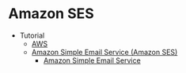 # Amazon SES
* Tutorial
    - [AWS](https://aws.amazon.com/)
    - [Amazon Simple Email Service (Amazon SES)](http://aws.amazon.com/ses/)
        - [Amazon Simple Email Service](http://goo.gl/usSAZg)
